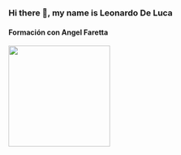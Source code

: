 ### Hi there 👋, my name is Leonardo De Luca

#### Formación con Angel Faretta


<img src="https://asalallena.com.ar/wp-content/uploads/2024/03/Doctrina-3-624x468.jpg" width="200" />




